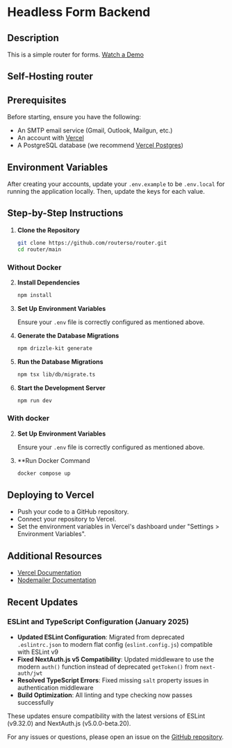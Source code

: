# Headless Form Backend

## Description

This is a simple router for forms. [Watch a Demo](https://x.com/youngbloodcyb/status/1831808232966516972)

## Self-Hosting router

## Prerequisites

Before starting, ensure you have the following:

- An SMTP email service (Gmail, Outlook, Mailgun, etc.)
- An account with [Vercel](https://vercel.com/)
- A PostgreSQL database (we recommend [Vercel Postgres](https://vercel.com/docs/storage/vercel-postgres))

## Environment Variables

After creating your accounts, update your `.env.example` to be `.env.local` for running the application locally. Then, update the keys for each value.

## Step-by-Step Instructions

1. **Clone the Repository**

   ```sh
   git clone https://github.com/routerso/router.git
   cd router/main
   ```

### Without Docker

2. **Install Dependencies**

   ```sh
   npm install
   ```

3. **Set Up Environment Variables**

   Ensure your `.env` file is correctly configured as mentioned above.

4. **Generate the Database Migrations**

   ```sh
   npm drizzle-kit generate
   ```

5. **Run the Database Migrations**

   ```sh
   npm tsx lib/db/migrate.ts
   ```

6. **Start the Development Server**

   ```sh
   npm run dev
   ```

### With docker

2. **Set Up Environment Variables**

   Ensure your `.env` file is correctly configured as mentioned above.

3. \*\*Run Docker Command
   ```sh
   docker compose up
   ```

## Deploying to Vercel

- Push your code to a GitHub repository.
- Connect your repository to Vercel.
- Set the environment variables in Vercel's dashboard under "Settings > Environment Variables".

## Additional Resources

- [Vercel Documentation](https://vercel.com/docs)
- [Nodemailer Documentation](https://nodemailer.com/about/)

## Recent Updates

### ESLint and TypeScript Configuration (January 2025)

- **Updated ESLint Configuration**: Migrated from deprecated `.eslintrc.json` to modern flat config (`eslint.config.js`) compatible with ESLint v9
- **Fixed NextAuth.js v5 Compatibility**: Updated middleware to use the modern `auth()` function instead of deprecated `getToken()` from `next-auth/jwt`
- **Resolved TypeScript Errors**: Fixed missing `salt` property issues in authentication middleware
- **Build Optimization**: All linting and type checking now passes successfully

These updates ensure compatibility with the latest versions of ESLint (v9.32.0) and NextAuth.js (v5.0.0-beta.20).

For any issues or questions, please open an issue on the [GitHub repository](https://github.com/routerso/router).
